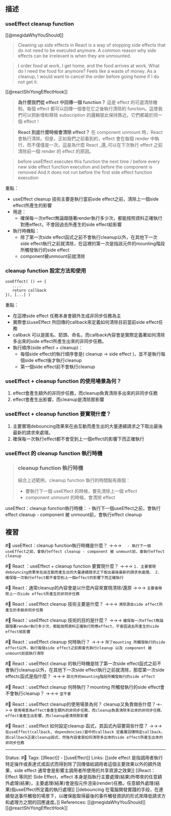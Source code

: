 ## 描述

### useEffect cleanup function

[[@megidaWhyYouShould]]
> Cleaning up side effects in React is a way of stopping side effects that do not need to be executed anymore. A common reason why side effects can be irrelevant is when they are unmounted.

> I order food at work, I get home, and the food arrives at work. What do I need the food for anymore? Feels like a waste of money. As a cleanup, I would want to cancel the order before going home if I do not get it.


[[@reactShiYongEffectHook]]
> **為什麼我們從 effect 中回傳一個 function？** 這是 effect 的可選清除機制。每個 effect 都可以回傳一個會在它之後執行清除的 function。這使我們可以把新增和移除 subscription 的邏輯彼此保持靠近。它們都屬於同一個 effect！

> **React 到底什麼時候會清除 effect？** 在 component unmount 時，React 會執行清除。但是，正如我們之前看到的，effect 會在每個 render 中執行，而不僅僅是一次。這是為什麼 React _還_可以在下次執行 effect 之前清除前一個 render 的 effect 的原因。



> before useEffect executes this function the next time / before every new side effect function execution and before the component is removed And it does not run before the first side effect function execution




重點：
- useEffect cleanup 技術主要是執行當前side effect之前，清除上一個side effect所產生的影響
- 用途：
	- 確保每一次effect無論跟隨著render執行多少次，都能按照資料正確執行對應effect，不會因過去所產生的side effect給影響
- 執行時機點：
	- 除了第一次side effect函式之前不會執行cleanup以外，在其他下一次side effect執行之前就清除，在這裡的第一次是指該元件的mounting階段所觸發執行的side effect
	- component被unmount前就清除


### cleanup function 設定方法和使用


```
useEffect( () => {
   ....
   return callback
}), [...] )
```

重點：
- 在這裡side effect 任務本身會額外生成非同步任務為主
- 實際會以useEffect 所回傳的callback來定義如何清除目前當前side effect任務
- callback 可以是匿名、箭頭、命名，而callback內容會是實際定義著如何清除多出來的side effect所產生出來的非同步任務。
- 執行順序(side effect + cleanup)：
	- 每個side effect的執行順序會是( cleanup -> side effect )，並不是執行每個side effect後才執行cleanup
	- 第一個side effect前不會執行cleanup

### useEffect + cleanup function 的使用場景為何？

1. effect會產生額外的非同步任務，而cleanup負責清除多出來的非同步任務
2. effect會產生出影響，而cleanup是清除那影響

### useEffect + cleanup function 要實現什麼？
1. 主要實現debouncing效果來在由互動而產生出的大量連續請求之下取出最後最新的請求來處理。
2. 確保每一次執行effect都不會受到上一個effect的影響下而正確執行

### useEffect 的 cleanup function 執行時機


> ### cleanup function 執行時機
> 結合上述範例，cleanup function 執行的時間點有兩個：
> 
> -   要執行下一個 useEffect 的時候，要先清除上一個 effect
> -   component unmount 的時候，會清除 effect

useEffect：cleanup function執行時機：
	- 執行下一個useEffect之前，會執行effect cleanup
	- component 被 unmount前，會執行effect cleanup

## 複習

#🧠 useEffect：cleanup function執行時機是什麼？ ->->-> `	- 執行下一個useEffect之前，會執行effect cleanup - component 被 unmount前，會執行effect cleanup`
<!--SR:!2023-07-24,194,250-->

#🧠 React ：useEffect + cleanup function 要實現什麼？ ->->-> `1. 主要實現debouncing效果來在由互動而產生出的大量連續請求之下取出最後最新的請求來處理。 2. 確保每一次執行effect都不會受到上一個effect的影響下而正確執行`
<!--SR:!2023-02-27,69,250-->

#🧠 React：通常cleanup的內容會是以什麼內容來實現清除/還原 ->->-> `主要會移除上一次side effect所產生的非同步任務`
<!--SR:!2023-03-04,74,250-->

#🧠 React：useEffect cleanup 技術主要是什麼？ ->->-> `清除源自side effect所產生的多餘非同步任務`
<!--SR:!2023-04-11,126,250-->

#🧠 React：useEffect cleanup 技術的目的是什麼？ ->->-> `確保每一次effect無論跟隨著render執行多少次，都能按照資料正確執行對應effect，不會因過去所產生的side effect給影響`
<!--SR:!2023-08-22,178,250-->


#🧠 React：useEffect cleanup 何時執行？ ->->-> `除了mounting 所觸發執行的side effect以外，執行每個side effect之前都會先執行cleanup 以及 component 被unmount前就執行清除`
<!--SR:!2023-08-09,168,250-->


#🧠 React：useEffect cleanup  的執行時機是除了第一次side effect函式之前不會執行cleanup以外，在其他下一次side effect執行之前就清除，那麼第一次side effectc函式是指什麼？  ->->-> `該元件的mounting階段所觸發執行的side effect`
<!--SR:!2023-07-22,194,250-->

#🧠 React：useEffect cleanup 何時執行？mounting 所觸發執行的side effect會不會執行cleanup？ ->->-> `並不會`
<!--SR:!2023-08-07,168,250-->


#🧠 React：useEffect cleanup的使用場景為何？ cleanup又負責做些什麼？->->-> `使用場景為effect會產生額外的非同步任務，而cleanup負責清除多出來的非同步任務、 effect會產生出影響，而cleanup是清除那影響`
<!--SR:!2023-08-12,170,250-->



#🧠 React：useEffect 如何設定cleanup 函式，其函式內容要寫些什麼？ ->->-> `在useEffect(callback, dependencies)當中的callback 定義著回傳特定callback，該callback正是cleanup函式，然後內容會是如何清除多出來的side effect所產生出來的非同步任務`
<!--SR:!2023-03-04,74,250-->



---
Status: #🌱 
Tags:
[[React]] - [[useEffect]]
Links:
[[side effect 是指調用者執行特定操作或表達式或函式而得到除了回傳值給調用者這個主要效果以外的額外效果，side effect 通常會是影響主調用者所使用的共享資源之效果]]
[[React：Effect 等同於 Side Effect，effect 本身是指執行主要處理(結果)所帶來的任意額外處理(結果)，主要處理(結果)會是指元件渲染(render)任務。任意額外處理(結果)指useEffect所定義的執行處理]]
[[debouncing 在電腦開發實踐的手段，在連續發送事件觸發的場景下，以確保能取得最後的事件觸發資訊的形式來降低請求方和處理方之間的回應速度。]]
References:
[[@megidaWhyYouShould]]
[[@reactShiYongEffectHook]]
